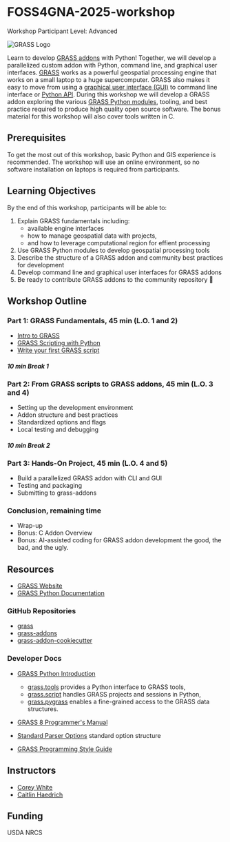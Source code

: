 # FOSS4GNA-2025-workshop

Workshop Participant Level: Advanced

![GRASS Logo](https://grass.osgeo.org/images/logos/grass-gradient-horizontal.svg)

Learn to develop [GRASS addons](https://github.com/OSGeo/grass-addons) with
Python! Together, we will develop a parallelized custom addon with Python,
command line, and graphical user interfaces. [GRASS](https://grass.osgeo.org/)
works as a powerful geospatial processing engine that works on a small laptop to
a huge supercomputer. GRASS also makes it easy to move from using a
[graphical user interface (GUI)](https://grass.osgeo.org/grass85/manuals/helptext.html)
to command line interface or
[Python API](https://grass.osgeo.org/grass85/manuals/python_intro.html).
During this workshop we will develop a GRASS addon exploring the various
[GRASS Python modules](https://grass.osgeo.org/grass-devel/manuals/libpython/index.html),
tooling, and best practice required to produce high quality open source software.
The bonus material for this workshop will also cover tools written in C.

## Prerequisites

To get the most out of this workshop, basic Python and GIS experience is
recommended. The workshop will use an online environment, so no software
installation on laptops is required from participants.

## Learning Objectives

By the end of this workshop, participants will be able to:

1. Explain GRASS fundamentals including:
   - available engine interfaces
   - how to manage geospatial data with projects,
   - and how to leverage computational region for effient processing
2. Use GRASS Python modules to develop geospatial processing tools
3. Describe the structure of a GRASS addon and community best practices for development
4. Develop command line and graphical user interfaces for GRASS addons
5. Be ready to contribute GRASS addons to the community repository :green_heart:

## Workshop Outline

### Part 1: GRASS Fundamentals, 45 min (L.O. 1 and 2)

- [Intro to GRASS](https://grass.osgeo.org/grass-devel/manuals/index.html)
- [GRASS Scripting with Python](./workshop/Scripting_with_GRASS.ipynb)
- [Write your first GRASS script](./workshop/my_grass_script.py)

#### _10 min Break 1_

### Part 2: From GRASS scripts to GRASS addons, 45 min (L.O. 3 and 4)

- Setting up the development environment
- Addon structure and best practices
- Standardized options and flags
- Local testing and debugging

#### _10 min Break 2_

### Part 3: Hands-On Project, 45 min (L.O. 4 and 5)

- Build a parallelized GRASS addon with CLI and GUI
- Testing and packaging
- Submitting to grass-addons

### Conclusion, remaining time

- Wrap-up
- Bonus: C Addon Overview
- Bonus: AI-assisted coding for GRASS addon development the good, the bad, and
the ugly.

## Resources

- [GRASS Website](https://grass.osgeo.org/)
- [GRASS Python Documentation](https://grass.osgeo.org/grass-devel/manuals/libpython/index.html)

### GitHub Repositories

- [grass](https://github.com/OSGeo/grass)
- [grass-addons](https://github.com/OSGeo/grass-addons)
- [grass-addon-cookiecutter](https://github.com/OSGeo/grass-addon-cookiecutter)

### Developer Docs

- [GRASS Python Introduction](https://grass.osgeo.org/grass-devel/manuals/python_intro.html)

  - [grass.tools](https://grass.osgeo.org/grass-devel/manuals/libpython/grass.tools.html)
provides a Python interface to GRASS tools,
  - [grass.script](https://grass.osgeo.org/grass-devel/manuals/libpython/script_intro.html)
handles GRASS projects and sessions in Python,
  - [grass.pygrass](https://grass.osgeo.org/grass-devel/manuals/libpython/pygrass_index.html)
  enables a fine-grained access to the GRASS data structures.
- [GRASS 8 Programmer's Manual](https://grass.osgeo.org/programming8/)
- [Standard Parser Options][parser] standard option structure
- [GRASS Programming Style Guide](https://grass.osgeo.org/grass85/manuals/style_guide.html)

[parser]: https://grass.osgeo.org/grass85/manuals/parser_standard_options.html

## Instructors

- [Corey White](https://github.com/cwhite911)
- [Caitlin Haedrich](https://github.com/chaedri)

## Funding

USDA NRCS
